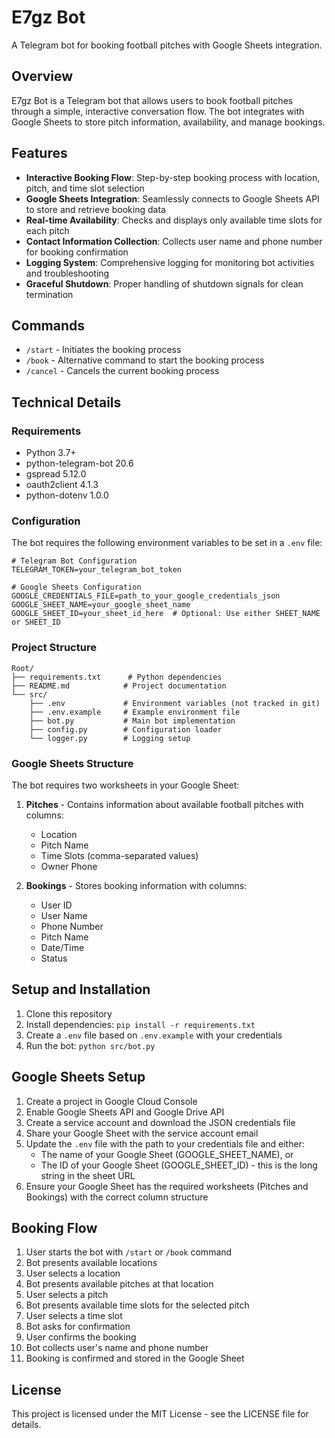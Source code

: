 # E7gz Bot

A Telegram bot for booking football pitches with Google Sheets integration.

## Overview

E7gz Bot is a Telegram bot that allows users to book football pitches through a simple, interactive conversation flow. The bot integrates with Google Sheets to store pitch information, availability, and manage bookings.

## Features

- **Interactive Booking Flow**: Step-by-step booking process with location, pitch, and time slot selection
- **Google Sheets Integration**: Seamlessly connects to Google Sheets API to store and retrieve booking data
- **Real-time Availability**: Checks and displays only available time slots for each pitch
- **Contact Information Collection**: Collects user name and phone number for booking confirmation
- **Logging System**: Comprehensive logging for monitoring bot activities and troubleshooting
- **Graceful Shutdown**: Proper handling of shutdown signals for clean termination

## Commands

- `/start` - Initiates the booking process
- `/book` - Alternative command to start the booking process
- `/cancel` - Cancels the current booking process

## Technical Details

### Requirements

- Python 3.7+
- python-telegram-bot 20.6
- gspread 5.12.0
- oauth2client 4.1.3
- python-dotenv 1.0.0

### Configuration

The bot requires the following environment variables to be set in a `.env` file:

```
# Telegram Bot Configuration
TELEGRAM_TOKEN=your_telegram_bot_token

# Google Sheets Configuration
GOOGLE_CREDENTIALS_FILE=path_to_your_google_credentials_json
GOOGLE_SHEET_NAME=your_google_sheet_name
GOOGLE_SHEET_ID=your_sheet_id_here  # Optional: Use either SHEET_NAME or SHEET_ID
```

### Project Structure

```
Root/
├── requirements.txt      # Python dependencies
├── README.md            # Project documentation
└── src/
    ├── .env             # Environment variables (not tracked in git)
    ├── .env.example     # Example environment file
    ├── bot.py           # Main bot implementation
    ├── config.py        # Configuration loader
    └── logger.py        # Logging setup
```

### Google Sheets Structure

The bot requires two worksheets in your Google Sheet:

1. **Pitches** - Contains information about available football pitches with columns:
   - Location
   - Pitch Name
   - Time Slots (comma-separated values)
   - Owner Phone

2. **Bookings** - Stores booking information with columns:
   - User ID
   - User Name
   - Phone Number
   - Pitch Name
   - Date/Time
   - Status

## Setup and Installation

1. Clone this repository
2. Install dependencies: `pip install -r requirements.txt`
3. Create a `.env` file based on `.env.example` with your credentials
4. Run the bot: `python src/bot.py`

## Google Sheets Setup

1. Create a project in Google Cloud Console
2. Enable Google Sheets API and Google Drive API
3. Create a service account and download the JSON credentials file
4. Share your Google Sheet with the service account email
5. Update the `.env` file with the path to your credentials file and either:
   - The name of your Google Sheet (GOOGLE_SHEET_NAME), or
   - The ID of your Google Sheet (GOOGLE_SHEET_ID) - this is the long string in the sheet URL
6. Ensure your Google Sheet has the required worksheets (Pitches and Bookings) with the correct column structure

## Booking Flow

1. User starts the bot with `/start` or `/book` command
2. Bot presents available locations
3. User selects a location
4. Bot presents available pitches at that location
5. User selects a pitch
6. Bot presents available time slots for the selected pitch
7. User selects a time slot
8. Bot asks for confirmation
9. User confirms the booking
10. Bot collects user's name and phone number
11. Booking is confirmed and stored in the Google Sheet

## License

This project is licensed under the MIT License - see the LICENSE file for details.